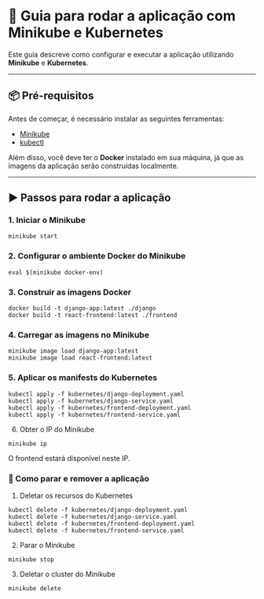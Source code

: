 # 🚀 Guia para rodar a aplicação com Minikube e Kubernetes

Este guia descreve como configurar e executar a aplicação utilizando **Minikube** e **Kubernetes**.

---

## 📦 Pré-requisitos

Antes de começar, é necessário instalar as seguintes ferramentas:

- [Minikube](https://minikube.sigs.k8s.io/docs/start/)  
- [kubectl](https://kubernetes.io/docs/tasks/tools/)

Além disso, você deve ter o **Docker** instalado em sua máquina, já que as imagens da aplicação serão construídas localmente.

---

## ▶️ Passos para rodar a aplicação

### 1. Iniciar o Minikube

```shell
minikube start
```
### 2. Configurar o ambiente Docker do Minikube

```shell
eval $(minikube docker-env)
```

### 3. Construir as imagens Docker

```shell
docker build -t django-app:latest ./django
docker build -t react-frontend:latest ./frontend
```

### 4. Carregar as imagens no Minikube
```shell
minikube image load django-app:latest
minikube image load react-frontend:latest
```

### 5. Aplicar os manifests do Kubernetes

```shell
kubectl apply -f kubernetes/django-deployment.yaml
kubectl apply -f kubernetes/django-service.yaml
kubectl apply -f kubernetes/frontend-deployment.yaml
kubectl apply -f kubernetes/frontend-service.yaml
```

6. Obter o IP do Minikube

```shell
minikube ip
```

O frontend estará disponível neste IP.

### 🛑 Como parar e remover a aplicação

1. Deletar os recursos do Kubernetes

```shell
kubectl delete -f kubernetes/django-deployment.yaml 
kubectl delete -f kubernetes/django-service.yaml
kubectl delete -f kubernetes/frontend-deployment.yaml 
kubectl delete -f kubernetes/frontend-service.yaml
```

2. Parar o Minikube

```shell
minikube stop
```

3. Deletar o cluster do Minikube

```shell
minikube delete
```